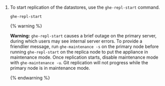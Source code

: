 1. To start replication of the datastores, use the `ghe-repl-start` command.

   ```shell
   ghe-repl-start
   ```

   {% warning %}

   **Warning:** `ghe-repl-start` causes a brief outage on the primary server, during which users may see internal server errors. To provide a friendlier message, run `ghe-maintenance -s` on the primary node before running `ghe-repl-start` on the replica node to put the appliance in maintenance mode. Once replication starts, disable maintenance mode with `ghe-maintenance -u`. Git replication will not progress while the primary node is in maintenance mode.

   {% endwarning %}

